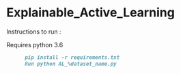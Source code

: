 # Explainable_Active_Learning

Instructions to run :

Requires python 3.6

```markdown
      pip install -r requirements.txt
      Run python AL_%dataset_name.py
```
